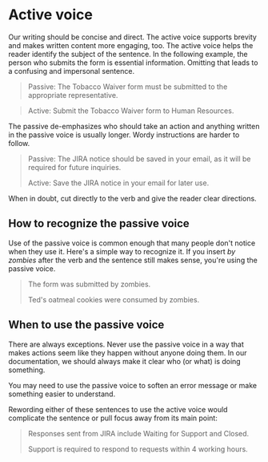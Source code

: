 Active voice
============

Our writing should be concise and direct. The active voice supports
brevity and makes written content more engaging, too. The active voice
helps the reader identify the subject of the sentence. In the following
example, the person who submits the form is essential information.
Omitting that leads to a confusing and impersonal sentence.

> Passive: The Tobacco Waiver form must be submitted to the appropriate
> representative.

> Active: Submit the Tobacco Waiver form to Human Resources.

The passive de-emphasizes who should take an action and anything written
in the passive voice is usually longer. Wordy instructions are harder to
follow.

> Passive: The JIRA notice should be saved in your email, as it will be
> required for future inquiries.
>
> Active: Save the JIRA notice in your email for later use.

When in doubt, cut directly to the verb and give the reader clear
directions.

How to recognize the passive voice
----------------------------------

Use of the passive voice is common enough that many people don't notice
when they use it. Here's a simple way to recognize it. If you insert *by
zombies* after the verb and the sentence still makes sense, you're using
the passive voice.

> The form was submitted by zombies.
>
> Ted's oatmeal cookies were consumed by zombies.

When to use the passive voice
-----------------------------

There are always exceptions. Never use the passive voice in a way that
makes actions seem like they happen without anyone doing them. In our
documentation, we should always make it clear who (or what) is doing
something.

You may need to use the passive voice to soften an error message or make
something easier to understand.

Rewording either of these sentences to use the active voice would
complicate the sentence or pull focus away from its main point:

> Responses sent from JIRA include Waiting for Support and Closed.
>
> Support is required to respond to requests within 4 working hours.
